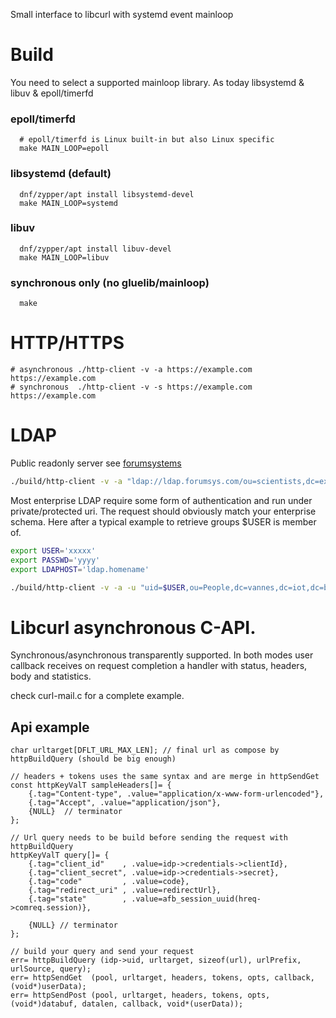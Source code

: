Small interface to libcurl with systemd event mainloop

# Build

You need to select a supported mainloop library. As today libsystemd & libuv & epoll/timerfd

### epoll/timerfd
```
  # epoll/timerfd is Linux built-in but also Linux specific
  make MAIN_LOOP=epoll
```

### libsystemd (default)
```
  dnf/zypper/apt install libsystemd-devel
  make MAIN_LOOP=systemd
```

### libuv
```
  dnf/zypper/apt install libuv-devel
  make MAIN_LOOP=libuv
```

### synchronous only (no gluelib/mainloop)
```
  make
```

# HTTP/HTTPS
```
# asynchronous ./http-client -v -a https://example.com https://example.com
# synchronous  ./http-client -v -s https://example.com https://example.com

```
# LDAP
Public readonly server see [forumsystems](https://www.forumsys.com/tutorials/integration-how-to/ldap/online-ldap-test-server/)

```bash
./build/http-client -v -a "ldap://ldap.forumsys.com/ou=scientists,dc=example,dc=com?uniqueMember"
```

Most enterprise LDAP require some form of authentication and run under private/protected uri. The request should obviously match your enterprise schema. Here after a typical example to retrieve groups $USER is member of.
```bash
export USER='xxxxx'
export PASSWD='yyyy'
export LDAPHOST='ldap.homename'

./build/http-client -v -a -u "uid=$USER,ou=People,dc=vannes,dc=iot,dc=bzh" -p "$PASSWD" "ldap://$LDAPHOST/ou=Groups,dc=vannes,dc=iot?dn?sub?(memberUid=$USER)"
```

# Libcurl asynchronous C-API.

Synchronous/asynchronous transparently supported. In both modes user callback receives on request completion a handler with status, headers, body and statistics.

check curl-mail.c for a complete example.

## Api example
```
char urltarget[DFLT_URL_MAX_LEN]; // final url as compose by httpBuildQuery (should be big enough)

// headers + tokens uses the same syntax and are merge in httpSendGet
const httpKeyValT sampleHeaders[]= {
	{.tag="Content-type", .value="application/x-www-form-urlencoded"},
	{.tag="Accept", .value="application/json"},
	{NULL}  // terminator
};

// Url query needs to be build before sending the request with httpBuildQuery
httpKeyValT query[]= {
	{.tag="client_id"    , .value=idp->credentials->clientId},
	{.tag="client_secret", .value=idp->credentials->secret},
	{.tag="code"         , .value=code},
	{.tag="redirect_uri" , .value=redirectUrl},
	{.tag="state"        , .value=afb_session_uuid(hreq->comreq.session)},

	{NULL} // terminator
};

// build your query and send your request
err= httpBuildQuery (idp->uid, urltarget, sizeof(url), urlPrefix, urlSource, query);
err= httpSendGet  (pool, urltarget, headers, tokens, opts, callback, (void*)userData);
err= httpSendPost (pool, urltarget, headers, tokens, opts, (void*)databuf, datalen, callback, void*(userData));
```